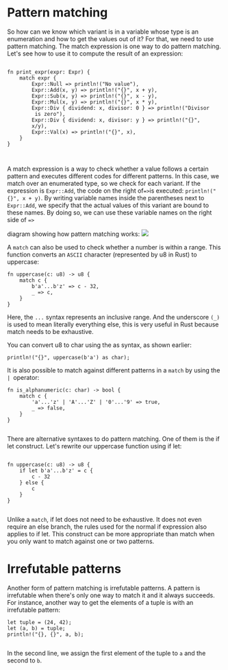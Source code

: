 # Pattern matching

So how can we know which variant is in a variable whose type is an enumeration and how to get the values out of it?
For that, we need to use pattern matching. The match expression is one way to do pattern matching. Let's see how to use it to compute the result of an expression:

```

fn print_expr(expr: Expr) {
    match expr {
        Expr::Null => println!("No value"),
        Expr::Add(x, y) => println!("{}", x + y),
        Expr::Sub(x, y) => println!("{}", x - y),
        Expr::Mul(x, y) => println!("{}", x * y),
        Expr::Div { dividend: x, divisor: 0 } => println!("Divisor 
         is zero"),
        Expr::Div { dividend: x, divisor: y } => println!("{}",  
        x/y),
        Expr::Val(x) => println!("{}", x),
    }
}



```
A match expression is a way to check whether a value follows a certain pattern and executes different codes for different patterns. In this case, we match over an enumerated type, so we check for each variant. If the expression is `Expr::Add`, the code on the right of` => `is executed: `println!("{}", x + y)`. By writing variable names inside the parentheses next to `Expr::Add`, 
we specify that the actual values of this variant are bound to these names. By doing so, we can use these variable names on the right side of `=>`

diagram showing how pattern matching works:
![](https://raw.githubusercontent.com/sangam14/RustLabs/master/img/pattern.png)

A `match` can also be used to check whether a number is within a range.
This function converts an `ASCII` character (represented by u8 in Rust) to uppercase:
```
fn uppercase(c: u8) -> u8 {
    match c {
        b'a'...b'z' => c - 32,
        _ => c,
    }
}
```

Here, the `...` syntax represents an inclusive range. And the underscore `(_)` is used to mean literally everything else, this is very useful in Rust because match needs to be exhaustive.

You can convert u8 to char using the as syntax, as shown earlier:

```
println!("{}", uppercase(b'a') as char);

```
It is also possible to match against different patterns in a `match` by using the `| `operator:

```
fn is_alphanumeric(c: char) -> bool {
    match c {
        'a'...'z' | 'A'...'Z' | '0'...'9' => true,
        _ => false,
    }
}


```

There are alternative syntaxes to do pattern matching. One of them is the if let construct. Let's rewrite our uppercase function using if let:

```

fn uppercase(c: u8) -> u8 {
    if let b'a'...b'z' = c {
        c - 32
    } else {
        c
    }
}


```

Unlike a `match`, if let does not need to be exhaustive. It does not even require an else branch, the rules used for the normal if expression also applies to if let. This construct can be more appropriate than match when you only want to match against one or two patterns.


# Irrefutable patterns

Another form of pattern matching is irrefutable patterns. A pattern is irrefutable when there's only one way to match it and it always succeeds. For instance, another way to get the elements of a tuple is with an irrefutable pattern:

```
let tuple = (24, 42);
let (a, b) = tuple;
println!("{}, {}", a, b);


```

In the second line, we assign the first element of the tuple to `a` and the second to `b`.



